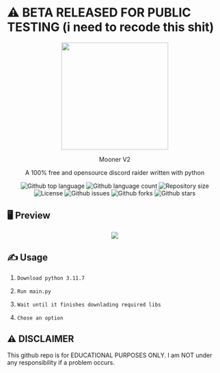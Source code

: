 # ⚠ BETA RELEASED FOR PUBLIC TESTING (i need to recode this shit)
<p align="center">
  <img src="https://i.imgur.com/hnZ9vgk.png" width="250" height="250">
</p>
<p align="center">
  Mooner V2
</p>
<p align="center">
  A 100% free and opensource discord raider written with python
</p>

<p align="center">
  <img alt="Github top language" src="https://img.shields.io/github/languages/top/R3CI/MoonerV2?style=flat&color=red">

  <img alt="Github language count" src="https://img.shields.io/github/languages/count/R3CI/MoonerV2?style=flat&color=red">

  <img alt="Repository size" src="https://img.shields.io/github/repo-size/R3CI/MoonerV2?style=flat&color=red">

  <img alt="License" src="https://img.shields.io/github/license/R3CI/MoonerV2?style=flat&color=orange">

  <img alt="Github issues" src="https://img.shields.io/github/issues/R3CI/MoonerV2?style=flat&color=red">

  <img alt="Github forks" src="https://img.shields.io/github/forks/R3CI/MoonerV2?style=flat&color=red">

  <img alt="Github stars" src="https://img.shields.io/github/stars/R3CI/MoonerV2?style=flat&color=red">
</p>

## 🖥 Preview
<p align="center">
  <img src="https://i.imgur.com/63pKwQ1.png">
</p>

## ✍️ Usage
1. `Download python 3.11.7`

2. `Run main.py`

3. `Wait until it finishes downlading required libs`

4. `Chose an option`


## ⚠️ DISCLAIMER
This github repo is for EDUCATIONAL PURPOSES ONLY. I am NOT under any responsibility if a problem occurs.
